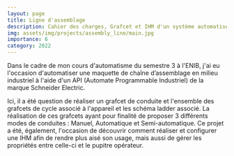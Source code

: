 ```yaml
---
layout: page
title: Ligne d'assemblage
description: Cahier des charges, Grafcet et IHM d'un système automatisé
img: assets/img/projects/assembly_line/main.jpg
importance: 6
category: 2022
---
```


Dans le cadre de mon cours d'automatisme du semestre 3 à l'ENIB, j'ai eu l'occasion d'automatiser une maquette de chaîne d’assemblage en milieu industriel à l'aide d'un API (Automate Programmable Industriel) de la marque Schneider Electric.

Ici, il a été question de réaliser un grafcet de conduite et l'ensemble des grafcets de cycle associé à l'appareil et les schéma ladder associé. La réalisation de ces grafcets ayant pour finalité de proposer 3 différents modes de conduites : Manuel, Automatique et Semi-automatique. Ce projet a été, également, l'occasion de découvrir comment réaliser et configurer une IHM afin de rendre plus aisé son usage, mais aussi de gérer les propriétés entre celle-ci et le pupitre opérateur.
